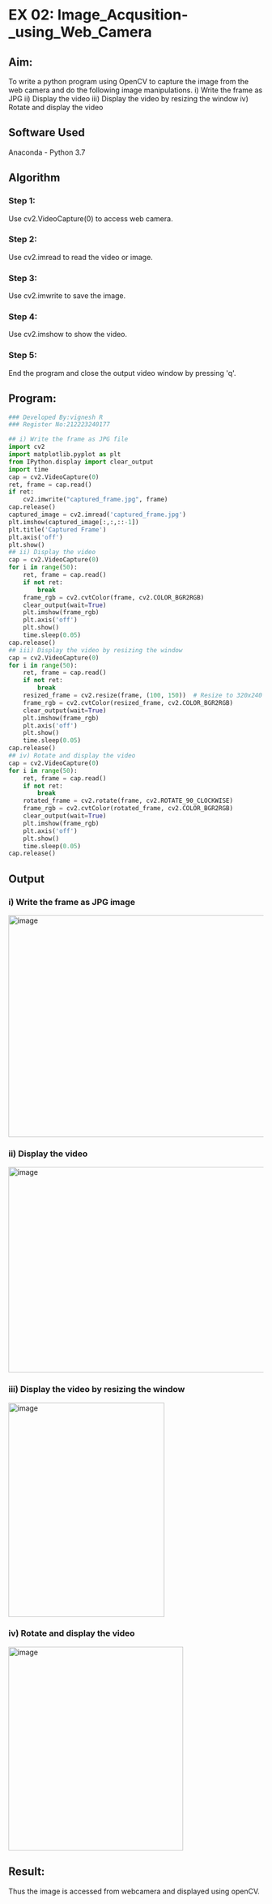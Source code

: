 # EX 02: Image_Acqusition-_using_Web_Camera
## Aim:
 
To write a python program using OpenCV to capture the image from the web camera and do the following image manipulations.
i) Write the frame as JPG 
ii) Display the video 
iii) Display the video by resizing the window
iv) Rotate and display the video

## Software Used
Anaconda - Python 3.7
## Algorithm
### Step 1:
Use cv2.VideoCapture(0) to access web camera.
### Step 2:
Use cv2.imread to read the video or image.
### Step 3:
Use cv2.imwrite to save the image.
### Step 4:
Use cv2.imshow to show the video.
### Step 5:
End the program and close the output video window by pressing 'q'.
## Program:
``` Python
### Developed By:vignesh R
### Register No:212223240177

## i) Write the frame as JPG file
import cv2
import matplotlib.pyplot as plt
from IPython.display import clear_output
import time
cap = cv2.VideoCapture(0)
ret, frame = cap.read()
if ret:
    cv2.imwrite("captured_frame.jpg", frame)
cap.release()
captured_image = cv2.imread('captured_frame.jpg')
plt.imshow(captured_image[:,:,::-1])
plt.title('Captured Frame')
plt.axis('off')
plt.show()
## ii) Display the video
cap = cv2.VideoCapture(0)
for i in range(50):
    ret, frame = cap.read()
    if not ret:
        break
    frame_rgb = cv2.cvtColor(frame, cv2.COLOR_BGR2RGB)
    clear_output(wait=True)
    plt.imshow(frame_rgb)
    plt.axis('off')
    plt.show()
    time.sleep(0.05)
cap.release()
## iii) Display the video by resizing the window
cap = cv2.VideoCapture(0)
for i in range(50):
    ret, frame = cap.read()
    if not ret:
        break
    resized_frame = cv2.resize(frame, (100, 150))  # Resize to 320x240
    frame_rgb = cv2.cvtColor(resized_frame, cv2.COLOR_BGR2RGB)
    clear_output(wait=True)
    plt.imshow(frame_rgb)
    plt.axis('off')
    plt.show()
    time.sleep(0.05)
cap.release()
## iv) Rotate and display the video
cap = cv2.VideoCapture(0)
for i in range(50):
    ret, frame = cap.read()
    if not ret:
        break
    rotated_frame = cv2.rotate(frame, cv2.ROTATE_90_CLOCKWISE)
    frame_rgb = cv2.cvtColor(rotated_frame, cv2.COLOR_BGR2RGB)
    clear_output(wait=True)
    plt.imshow(frame_rgb)
    plt.axis('off')
    plt.show()
    time.sleep(0.05)
cap.release()
```
## Output

### i) Write the frame as JPG image
<img width="604" height="438" alt="image" src="https://github.com/user-attachments/assets/97fdafea-2813-4d92-8dbf-42b63efb8599" />

### ii) Display the video
<img width="549" height="406" alt="image" src="https://github.com/user-attachments/assets/5984df6e-27c7-4fa3-8ee0-49b9ebcf5a8c" />

### iii) Display the video by resizing the window
<img width="308" height="423" alt="image" src="https://github.com/user-attachments/assets/217033ae-48ce-4c0b-8fd3-0a48a7636a2f" />

### iv) Rotate and display the video
<img width="345" height="402" alt="image" src="https://github.com/user-attachments/assets/d7a8b804-4b22-49ae-9064-5f16d9d90d9a" />

## Result:
Thus the image is accessed from webcamera and displayed using openCV.
